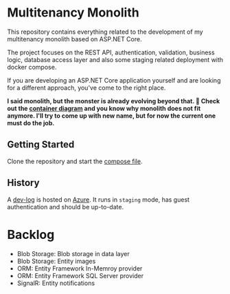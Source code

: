 # Multitenancy Monolith

This repository contains everything related to the development of my multitenancy monolith based on ASP.NET Core.

The project focuses on the REST API, authentication, validation, business logic, database access layer and also some staging related deployment with docker compose.

If you are developing an ASP.NET Core application yourself and are looking for a different approach, you've come to the right place.

**I said monolith, but the monster is already evolving beyond that. 🚀 Check out the [container diagram](./docs/CONTAINERS.md) and you know why monolith does not fit anymore. I'll try to come up with new name, but for now the current one must do the job.**

## Getting Started

Clone the repository and start the [compose file](./docker/README.md).

## History

A [dev-log](https://mmdevlogapp.azurewebsites.net/dev-log) is hosted on [Azure](https://azure.microsoft.com/). It runs in `staging` mode, has guest authentication and should be up-to-date.

# Backlog

* Blob Storage: Blob storage in data layer
* Blob Storage: Entity images
* ORM: Entity Framework In-Memroy provider
* ORM: Entity Framework SQL Server provider 
* SignalR: Entity notifications
